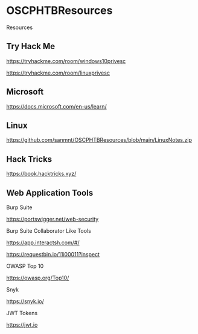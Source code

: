 # OSCPHTBResources
Resources


## Try Hack Me
https://tryhackme.com/room/windows10privesc

https://tryhackme.com/room/linuxprivesc
## Microsoft
https://docs.microsoft.com/en-us/learn/
## Linux 

https://github.com/sanmnt/OSCPHTBResources/blob/main/LinuxNotes.zip

## Hack Tricks
https://book.hacktricks.xyz/

## Web Application Tools

Burp Suite 

https://portswigger.net/web-security

Burp Suite Collaborator Like Tools

https://app.interactsh.com/#/

https://requestbin.io/11i00011?inspect

OWASP Top 10

https://owasp.org/Top10/

Snyk

https://snyk.io/

JWT Tokens

https://jwt.io

